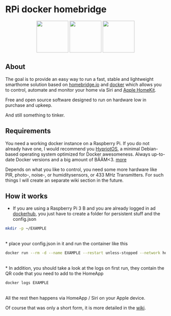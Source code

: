# RPi docker homebridge 


<p align="center">
         <img src="https://upload.wikimedia.org/wikipedia/commons/4/45/Rasp_turn_around.gif" height="100">
         <img src="https://upload.wikimedia.org/wikipedia/commons/archive/7/79/20140516082706%21Docker_%28container_engine%29_logo.png" height="100">
         <img src="https://cl.ly/99e68ac49cef/Logo2x.png" height="100">
</p>

## About 

The goal is to provide an easy way to run a fast, stable and lightweight smarthome solution based on [homebridge.io](https://github.com/nfarina/homebridge) and [docker](https://www.docker.com/) which allows you to control, automate and monitor your home via Siri and [Apple HomeKit](https://www.apple.com/ios/home/).

Free and open source software designed to run on hardware low in purchase and upkeep. 

And still something to tinker. 

## Requirements 

You need a working docker instance on a Raspberry Pi. If you do not already have one, I would recommend you [HypriotOS](https://blog.hypriot.com/about/), a minimal Debian-based operating system optimized for Docker awesomeness. Always up-to-date Docker versions and a big amount of BÄÄM<3. [more](https://github.com/kimdiallo/RPi-docker-homebridge/wiki/Getting-started#the-operating-system) 

Depends on what you like to control, you need some more hardware like PIR, photo-, noise-, or  humiditysensors, or 433 MHz Transmitters. For such things I will create an separate wiki section in the future.   

## How it works 

 * If you are using a Raspberry Pi 3 B and you are already logged in ad [dockerhub](https://hub.docker.com), you just have to create a folder for persistent stuff and the config.json 

```bash
mkdir -p ~/EXAMPLE 
```
 
 <br/>
 * place your config.json in it and run the container like this
 
 ```bash
 docker run --rm -d --name EXAMPLE --restart unless-stopped --network host --device /dev/ttyAMA0:/dev/ttyAMA0 --device /dev/mem:/dev/mem --privileged -v ~/container1:/root/.homebridge kimdiallo/homebridge:latest 
 ```

<br/>
 * In addition, you should take a look at the logs on first run, they contain the QR code that you need to add to the HomeApp 

```bash
docker logs EXAMPLE
```

<br/>
All the rest then happens via HomeApp / Siri on your Apple device. 


Of course that was only a short form, it is more detailed in the [wiki](https://github.com/kimdiallo/RPi-docker-homebridge/wiki).



